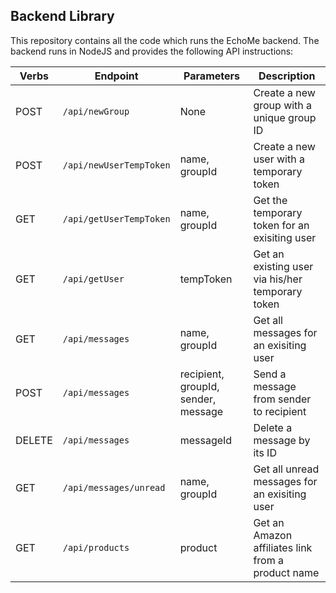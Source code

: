 ## Backend Library

This repository contains all the code which runs the
EchoMe backend.  The backend runs in NodeJS and provides
the following API instructions:

| Verbs | Endpoint | Parameters | Description |
| ----- | -------- | ---------- | ----------- |
| POST | `/api/newGroup` | None | Create a new group with a unique group ID |
| POST | `/api/newUserTempToken` | name, groupId | Create a new user with a temporary token |
| GET | `/api/getUserTempToken` | name, groupId | Get the temporary token for an exisiting user |
| GET | `/api/getUser` | tempToken | Get an existing user via his/her temporary token |
| GET | `/api/messages` | name, groupId | Get all messages for an exisiting user |
| POST | `/api/messages` | recipient, groupId, sender, message | Send a message from sender to recipient |
| DELETE | `/api/messages` | messageId | Delete a message by its ID |
| GET | `/api/messages/unread` | name, groupId | Get all unread messages for an exisiting user |
| GET | `/api/products` | product | Get an Amazon affiliates link from a product name |